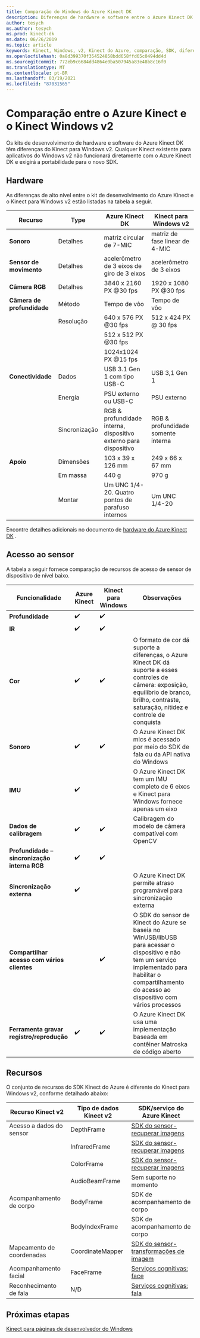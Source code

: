 ```yaml
---
title: Comparação do Windows do Azure Kinect DK
description: Diferenças de hardware e software entre o Azure Kinect DK e o Kinect para Windows v2
author: tesych
ms.author: tesych
ms.prod: kinect-dk
ms.date: 06/26/2019
ms.topic: article
keywords: Kinect, Windows, v2, Kinect do Azure, comparação, SDK, diferenças, hardware, software
ms.openlocfilehash: 0a8d399370f354524858bdd658ffd65c0494dd4d
ms.sourcegitcommit: 772eb9c6684dd4864e0ba507945a83e48b8c16f0
ms.translationtype: MT
ms.contentlocale: pt-BR
ms.lasthandoff: 03/19/2021
ms.locfileid: "87031565"
---
```

# <a name="azure-kinect-and-kinect-windows-v2-comparison"></a>Comparação entre o Azure Kinect e o Kinect Windows v2

Os kits de desenvolvimento de hardware e software do Azure Kinect DK têm diferenças do Kinect para Windows v2. Qualquer Kinect existente para aplicativos do Windows v2 não funcionará diretamente com o Azure Kinect DK e exigirá a portabilidade para o novo SDK.  

## <a name="hardware"></a>Hardware

As diferenças de alto nível entre o kit de desenvolvimento do Azure Kinect e o Kinect para Windows v2 estão listadas na tabela a seguir.

| Recurso | Type | Azure Kinect DK | Kinect para Windows v2 |
| ------- | ---- | --------------- | --------------------- |
| **Sonoro** | Detalhes  | matriz circular de 7-MIC | matriz de fase linear de 4-MIC |
| **Sensor de movimento** | Detalhes | acelerômetro de 3 eixos de giro de 3 eixos | acelerômetro de 3 eixos |
| **Câmera RGB**    | Detalhes | 3840 x 2160 PX @30 fps | 1920 x 1080 PX @30 fps |
| **Câmera de profundidade**  | Método   | Tempo de vôo | Tempo de vôo |
|                   | Resolução | 640 x 576 PX @30 fps | 512 x 424 PX @ 30 fps |
|                   |            | 512 x 512 PX @30 fps |                       |
|                   |            | 1024x1024 PX @15 fps |                       |
| **Conectividade** | Dados | USB 3.1 Gen 1 com tipo USB-C  | USB 3,1 Gen 1|
|  | Energia | PSU externo ou USB-C | PSU externo |
|  | Sincronização | RGB & profundidade interna, dispositivo externo para dispositivo| RGB & profundidade somente interna |
| **Apoio** | Dimensões | 103 x 39 x 126 mm | 249 x 66 x 67 mm |
|  | Em massa | 440 g | 970 g |
| | Montar | Um UNC 1/4-20. Quatro pontos de parafuso internos | Um UNC 1/4-20 |

Encontre detalhes adicionais no documento de [hardware do Azure Kinect DK](hardware-specification.md) .

## <a name="sensor-access"></a>Acesso ao sensor

A tabela a seguir fornece comparação de recursos de acesso de sensor de dispositivo de nível baixo.

| **Funcionalidade**| **Azure Kinect** | **Kinect para Windows** | **Observações** |
|---------|---------|------------|---------|
| **Profundidade** | ✔️ | ✔️ |    |   |
| **IR** | ✔️ | ✔️ |  |
| **Cor** | ✔️ | ✔️ | O formato de cor dá suporte a diferenças, o Azure Kinect DK dá suporte a esses controles de câmera: exposição, equilíbrio de branco, brilho, contraste, saturação, nitidez e controle de conquista |
| **Sonoro** | ✔️ | ✔️ | O Azure Kinect DK mics é acessado por meio do SDK de fala ou da API nativa do Windows |
| **IMU** | ✔️ |  | O Azure Kinect DK tem um IMU completo de 6 eixos e Kinect para Windows fornece apenas um eixo |
| **Dados de calibragem** | ✔️ | ✔️ | Calibragem do modelo de câmera compatível com OpenCV |
| **Profundidade – sincronização interna RGB** | ✔️ | ✔️ |  |
| **Sincronização externa**| ✔️|  | O Azure Kinect DK permite atraso programável para sincronização externa |
| **Compartilhar acesso com vários clientes** | | ✔️ | O SDK do sensor de Kinect do Azure se baseia no WinUSB/libUSB para acessar o dispositivo e não tem um serviço implementado para habilitar o compartilhamento do acesso ao dispositivo com vários processos |
| **Ferramenta gravar registro/reprodução** | ✔️ | ✔️ | O Azure Kinect DK usa uma implementação baseada em contêiner Matroska de código aberto |

## <a name="features"></a>Recursos

O conjunto de recursos do SDK Kinect do Azure é diferente do Kinect para Windows v2, conforme detalhado abaixo:

| **Recurso Kinect v2** | **Tipo de dados Kinect v2** | **SDK/serviço do Azure Kinect** |
|--------|--------|------|
| Acesso a dados do sensor |DepthFrame| [SDK do sensor-recuperar imagens](retrieve-images.md) 
| |InfraredFrame | [SDK do sensor-recuperar imagens](retrieve-images.md) 
| | ColorFrame | [SDK do sensor-recuperar imagens](retrieve-images.md) | 
| | AudioBeamFrame |Sem suporte no momento 
| Acompanhamento de corpo | BodyFrame | SDK de acompanhamento de corpo |
| | BodyIndexFrame | SDK de acompanhamento de corpo  |
| Mapeamento de coordenadas|CoordinateMapper| [SDK do sensor-transformações de imagem](use-image-transformation.md) |
|Acompanhamento facial | FaceFrame | [Serviços cognitivas: face](https://azure.microsoft.com/services/cognitive-services/face/)       |
|    Reconhecimento de fala    |    N/D                      |    [Serviços cognitivas: fala](https://azure.microsoft.com/services/cognitive-services/directory/speech/)     |

## <a name="next-steps"></a>Próximas etapas

[Kinect para páginas de desenvolvedor do Windows](https://developer.microsoft.com/windows/kinect)
